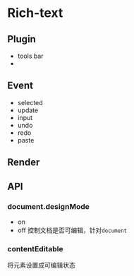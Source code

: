 # Rich-text
## Plugin
+ tools bar
+ 

## Event
+ selected
+ update
+ input
+ undo
+ redo
+ paste
## Render

## API
### document.designMode
+ on
+ off
控制文档是否可编辑，针对`document`
### contentEditable
将元素设置成可编辑状态
